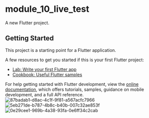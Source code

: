 # module_10_live_test

A new Flutter project.

## Getting Started

This project is a starting point for a Flutter application.

A few resources to get you started if this is your first Flutter project:

- [Lab: Write your first Flutter app](https://docs.flutter.dev/get-started/codelab)
- [Cookbook: Useful Flutter samples](https://docs.flutter.dev/cookbook)

For help getting started with Flutter development, view the
[online documentation](https://docs.flutter.dev/), which offers tutorials,
samples, guidance on mobile development, and a full API reference.
![87badab1-d8ac-4c1f-9f81-a567acfc7966](https://github.com/MosharofHossain1998/module_10_live_test/assets/75781770/3ee92387-7657-492c-83c9-d9981de65356)
![5eb271de-b787-4b8c-b40b-007c32ae853f](https://github.com/MosharofHossain1998/module_10_live_test/assets/75781770/faf6e648-2d8a-478b-80b9-ff5a5d158de0)
![0e29cee1-969b-4a38-93fa-0e6ff34c2cab](https://github.com/MosharofHossain1998/module_10_live_test/assets/75781770/02ed1059-6bfd-4d38-ac43-064193ff56cd)
